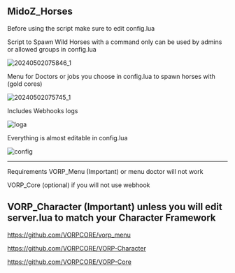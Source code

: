 MidoZ_Horses
---
Before using the script make sure to edit config.lua

Script to Spawn Wild Horses with a command only can be used by admins or allowed groups in config.lua

![20240502075846_1](https://github.com/Th3MidoZ/midoz/assets/147892293/0ca0c105-9209-449a-b2b0-6c89bf0f59a0)


Menu for Doctors or jobs you choose in config.lua to spawn horses with (gold cores) 

![20240502075745_1](https://github.com/Th3MidoZ/midoz/assets/147892293/a862cc6d-aac9-4845-bdef-3646872b63c6)


Includes Webhooks logs

![loga](https://github.com/Th3MidoZ/midoz/assets/147892293/36c6ea25-db5b-4735-a4ca-80ff6687daa9)


Everything is almost editable in config.lua

![config](https://github.com/Th3MidoZ/midoz/assets/147892293/c7d3eb53-908b-4115-91e2-5f1220bed7bb)


---

Requirements
VORP_Menu (Important) or menu doctor will not work

VORP_Core (optional) if you will not use webhook

VORP_Character (Important) unless you will edit server.lua to match your Character Framework
--
https://github.com/VORPCORE/vorp_menu

https://github.com/VORPCORE/VORP-Character

https://github.com/VORPCORE/VORP-Core

